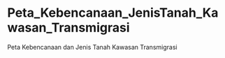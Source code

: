 # Peta_Kebencanaan_JenisTanah_Kawasan_Transmigrasi
 Peta Kebencanaan dan Jenis Tanah Kawasan Transmigrasi
